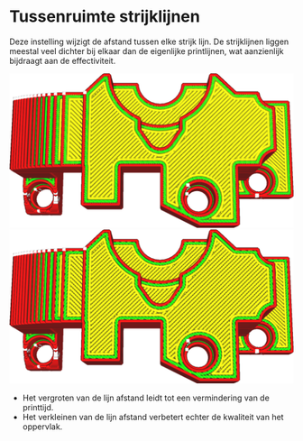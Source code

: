 Tussenruimte strijklijnen
====
Deze instelling wijzigt de afstand tussen elke strijk lijn. De strijklijnen liggen meestal veel dichter bij elkaar dan de eigenlijke printlijnen, wat aanzienlijk bijdraagt aan de effectiviteit.

<!--screenshot {
"image_path": "ironing_enabled_enabled.png",
"modellen": [
    {
        "script": "dial_brace.scad",
        "transformatie": ["schaal(0.5)"]
    }
],
"camerapositie": [0, 14, 83],
"instellingen": {
    "laaghoogte": 0.2,
    "ironing_enabled": true
},
"kleuren": 64
}-->
<!--screenshot {
"image_path": "ironing_line_spacing.png",
"modellen": [
    {
        "script": "dial_brace.scad",
        "transformatie": ["schaal(0.5)"]
    }
],
"camerapositie": [0, 14, 83],
"instellingen": {
    "laaghoogte": 0.2,
    "strijken_enabled": waar,
    "ironing_line_spacing": 0.3
},
"kleuren": 64
}-->
![Normale lijn lafstand](../../../articles/images/ironing_enabled_enabled.png)
![Lijn afstand vergroot tot 0,3 mm](../../../articles/images/ironing_line_spacing.png)

* Het vergroten van de lijn afstand leidt tot een vermindering van de printtijd.
* Het verkleinen van de lijn afstand verbetert echter de kwaliteit van het oppervlak.